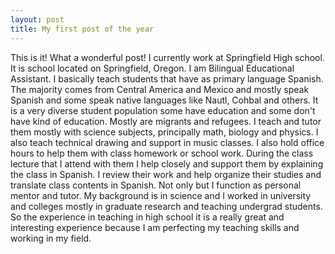 ```yaml
---
layout: post
title: My first post of the year
---
```


This is it!
What a wonderful post!
I currently work at Springfield High school. It is school located on Springfield, Oregon.
I am Bilingual Educational Assistant. I basically teach students that have as primary language Spanish. The majority comes from Central America and Mexico and mostly speak Spanish and some speak native languages like Nautl, Cohbal and others.  It is a very diverse student population some have education and some don't have kind of education.
Mostly are migrants and refugees.
I teach and tutor them mostly with science subjects, principally math, biology and physics. I also teach technical drawing and support in music classes. I also hold office hours to help them with class homework or school work.
During the class lecture that I attend with them I help closely and support them by explaining the class in Spanish. I review their work and help organize their studies and translate class contents in Spanish. Not only but I function as personal mentor and tutor.
My background is in science and I worked in university and colleges mostly in graduate research and teaching undergrad students. So the experience in teaching in high school it is a really great and interesting experience because I am perfecting my teaching skills and working in my field.
